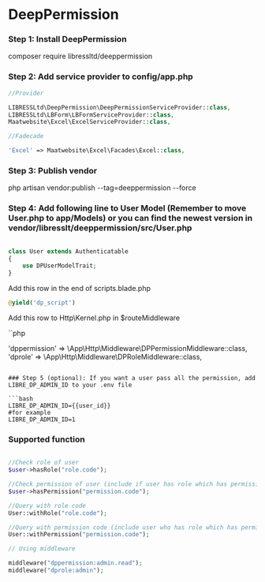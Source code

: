 # DeepPermission

### Step 1: Install DeepPermission

composer require libressltd/deeppermission

### Step 2: Add service provider to config/app.php

```php
//Provider

LIBRESSLtd\DeepPermission\DeepPermissionServiceProvider::class, 
LIBRESSLtd\LBForm\LBFormServiceProvider::class,
Maatwebsite\Excel\ExcelServiceProvider::class,

//Fadecade

'Excel' => Maatwebsite\Excel\Facades\Excel::class,

```

### Step 3: Publish vendor

php artisan vendor:publish --tag=deeppermission --force

### Step 4: Add following line to User Model (Remember to move User.php to app/Models) or you can find the newest version in vendor/libresslt/deeppermission/src/User.php
	
	
```php

class User extends Authenticatable
{
    use DPUserModelTrait;
}


```

Add this row in the end of scripts.blade.php 

```php
@yield('dp_script')

```

Add this row to Http\Kernel.php in $routeMiddleware

``php

'dppermission' => \App\Http\Middleware\DPPermissionMiddleware::class,
'dprole' => \App\Http\Middleware\DPRoleMiddleware::class,

```

### Step 5 (optional): If you want a user pass all the permission, add LIBRE_DP_ADMIN_ID to your .env file

```bash
LIBRE_DP_ADMIN_ID={{user_id}}
#for example
LIBRE_DP_ADMIN_ID=1

```

### Supported function

```php

//Check role of user
$user->hasRole("role.code");

//Check permission of user (include if user has role which has permission)
$user->hasPermission("permission.code");

//Query with role code
User::withRole("role.code");

//Query with permission code (include user who has role which has permission)
User::withPermission("permission.code");

// Using middleware

middleware("dppermission:admin.read");
middleware("dprole:admin");

```